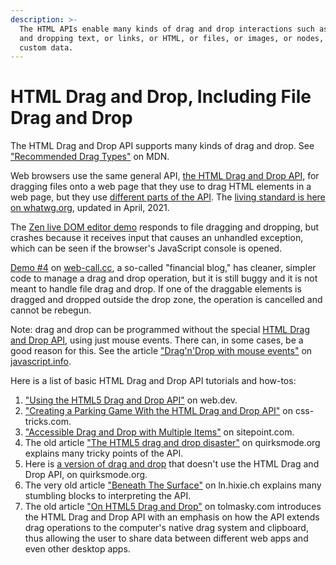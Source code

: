 ```yaml
---
description: >-
  The HTML APIs enable many kinds of drag and drop interactions such as dragging
  and dropping text, or links, or HTML, or files, or images, or nodes, or even
  custom data.
---
```


# HTML Drag and Drop, Including File Drag and Drop

The HTML Drag and Drop API supports many kinds of drag and drop. See ["Recommended Drag Types"](https://developer.mozilla.org/en-US/docs/Web/API/HTML_Drag_and_Drop_API/Recommended_drag_types) on MDN.

Web browsers use the same general API, [the HTML Drag and Drop API](https://developer.mozilla.org/en-US/docs/Web/API/HTML_Drag_and_Drop_API), for dragging files onto a web page that they use to drag HTML elements in a web page, but they use [different parts of the API](https://developer.mozilla.org/en-US/docs/Web/API/HTML_Drag_and_Drop_API/File_drag_and_drop). The [living standard is here on whatwg.org](https://html.spec.whatwg.org/multipage/dnd.html), updated in April, 2021.

The [Zen live DOM editor demo](https://web-call.cc/) responds to file dragging and dropping, but crashes because it receives input that causes an unhandled exception, which can be seen if the browser's JavaScript console is opened.

[Demo \#4](https://web-call.cc/blog-app.html) on [web-call.cc](https://web-call.cc), a so-called "financial blog," has cleaner, simpler code to manage a drag and drop operation, but it is still buggy and it is not meant to handle file drag and drop. If one of the draggable elements is dragged and dropped outside the drop zone, the operation is cancelled and cannot be rebegun.

Note: drag and drop can be programmed without the special [HTML Drag and Drop API](https://developer.mozilla.org/en-US/docs/Web/API/HTML_Drag_and_Drop_API), using just mouse events. There can, in some cases, be a good reason for this. See the article ["Drag'n'Drop with mouse events"](https://javascript.info/mouse-drag-and-drop) on [javascript.info](https://javascript.info).

Here is a list of basic HTML Drag and Drop API tutorials and how-tos:

1. ["Using the HTML5 Drag and Drop API"](https://web.dev/drag-and-drop/) on web.dev.
2. ["Creating a Parking Game With the HTML Drag and Drop API"](https://css-tricks.com/creating-a-parking-game-with-the-html-drag-and-drop-api/) on css-tricks.com.
3. ["Accessible Drag and Drop with Multiple Items"](https://www.sitepoint.com/accessible-drag-drop/) on sitepoint.com.
4. The old article ["The HTML5 drag and drop disaster"](https://www.quirksmode.org/blog/archives/2009/09/the_html5_drag.html) on quirksmode.org explains many tricky points of the API.
5. Here is [a version of drag and drop](https://www.quirksmode.org/js/dragdrop.html) that doesn't use the HTML Drag and Drop API, on quirksmode.org.
6. The very old article ["Beneath The Surface"](http://ln.hixie.ch/?start=1115899732) on ln.hixie.ch explains many stumbling blocks to interpreting the API.
7. The old article ["On HTML5 Drag and Drop"](http://tolmasky.com/2009/08/16/on-html-5-drag-and-drop/) on tolmasky.com introduces the HTML Drag and Drop API with an emphasis on how the API extends drag operations to the computer's native drag system and clipboard, thus allowing the user to share data between different web apps and even other desktop apps.



